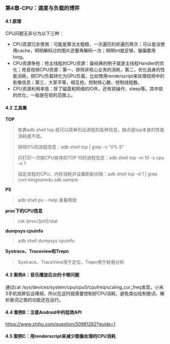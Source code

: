 ### 第4章-CPU：速度与负载的博弈

#### 4.1 原理

CPU问题无非分为以下三种：

- CPU资源冗余使用：可能是算法太粗糙，一次遍历的却遍历两次；可以是没使用cache，明明解码过的图片还要再解码一次；明明int就足够，偏偏要用long。
- CPU资源争抢：抢主线程的CPU资源：最经典的例子就是主线程Handler的优化；抢音视频CPU资源：第一、排除非核心业务的消耗，第二，优化自身的性能消耗，把CPU负载转化为GPU负载，比如使用renderscript来处理视频中的影像信息；第三、大家平等，相互抢。控制核心数、控制线程数。
- CPU资源利用率低：除了磁盘和网络的IO外，还有锁操作、sleep等。其中锁的优化，一般是在锁的范围上。

#### 4.2 工具集

**TOP**

> 依靠adb shell top 就可以简单列出进程的各种信息，缺点是top本身的性能消耗就不低。
>
> 排除0%的进程信息：adb shell top | grep -v "0% S"
>
> 只打印一次按CPU排序的TOP 10的进程信息：adb shell top -m 10 -s cpu -n 1
>
> 指定进程的CPU、内存消耗并设置刷新间隔：adb shell top -d 1 | grep com.kingsunedu.sdk.sample

**PS**

> adb shell ps --help 查看帮助

**proc下的CPU信息**

> cat /proc/[pid]/stat

**dumpsys cpuinfo**

> adb shell dumpsys cpuinfo

**Systrace、Traceview和Trepn**

> Systrace、TraceView用于定位，Trepn用于耗电分析

#### 4.3 案例A：音乐播放后台的卡顿问题

通过cat /sys/devices/system/cpu/cpu0/cpufreq/scaling_cur_freq发现，小米3手机锁屏后会降频，所以在这时就需要控制好CPU消耗，避免类似绘制歌词、解析歌词之类的功能还在运行。

#### 4.4 案例B：注意Android中的低效API

https://www.zhihu.com/question/50981262?guide=1

#### 4.5 案例C：用renderscript来减少图像处理的CPU消耗





